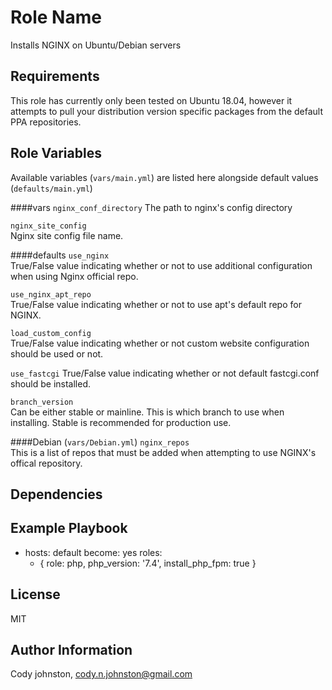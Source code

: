 Role Name
=========

Installs NGINX on Ubuntu/Debian servers

Requirements
------------

This role has currently only been tested on Ubuntu 18.04, however it attempts to pull your distribution version specific packages from the default PPA repositories.

Role Variables
--------------

Available variables (`vars/main.yml`) are listed here alongside default values (`defaults/main.yml`)

####vars
`nginx_conf_directory`
The path to nginx's config directory

`nginx_site_config`  
Nginx site config file name.

####defaults
`use_nginx`  
True/False value indicating whether or not to use additional configuration when using Nginx official repo.

`use_nginx_apt_repo`  
True/False value indicating whether or not to use apt's default repo for NGINX.

`load_custom_config`  
True/False value indicating whether or not custom website configuration should be used or not.

`use_fastcgi`
True/False value indicating whether or not default fastcgi.conf should be installed.

`branch_version`  
Can be either stable or mainline. This is which branch to use when installing. Stable is recommended for production use.

####Debian (`vars/Debian.yml`)
`nginx_repos`  
This is a list of repos that must be added when attempting to use NGINX's offical repository.

Dependencies
------------

Example Playbook
----------------

   - hosts: default
     become: yes
     roles:
       - { role: php, php_version: '7.4', install_php_fpm: true }

License
-------

MIT

Author Information
------------------

Cody johnston, cody.n.johnston@gmail.com